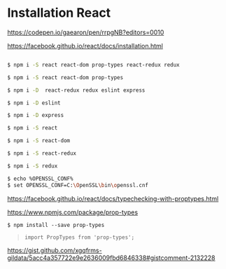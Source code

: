 # Installation React



https://codepen.io/gaearon/pen/rrpgNB?editors=0010


https://facebook.github.io/react/docs/installation.html

```sh

$ npm i -S react react-dom prop-types react-redux redux

$ npm i -S react react-dom prop-types

$ npm i -D  react-redux redux eslint express

$ npm i -D eslint

$ npm i -D express

$ npm i -S react

$ npm i -S react-dom

$ npm i -S react-redux

$ npm i -S redux

$ echo %OPENSSL_CONF%
$ set OPENSSL_CONF=C:\OpenSSL\bin\openssl.cnf
```

https://facebook.github.io/react/docs/typechecking-with-proptypes.html

https://www.npmjs.com/package/prop-types

`$ npm install --save prop-types`

> `import PropTypes from 'prop-types';`





https://gist.github.com/xgqfrms-gildata/5acc4a357722e9e2636009fbd6846338#gistcomment-2132228







